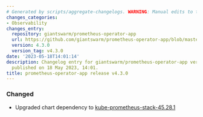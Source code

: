 ```yaml
---
# Generated by scripts/aggregate-changelogs. WARNING: Manual edits to this files will be overwritten.
changes_categories:
- Observability
changes_entry:
  repository: giantswarm/prometheus-operator-app
  url: https://github.com/giantswarm/prometheus-operator-app/blob/master/CHANGELOG.md#430---2023-05-18
  version: 4.3.0
  version_tag: v4.3.0
date: '2023-05-18T14:01:14'
description: Changelog entry for giantswarm/prometheus-operator-app version 4.3.0,
  published on 18 May 2023, 14:01.
title: prometheus-operator-app release v4.3.0
---
```


### Changed
- Upgraded chart dependency to [kube-prometheus-stack-45.28.1](https://github.com/prometheus-community/helm-charts/releases/tag/kube-prometheus-stack-45.28.1)
